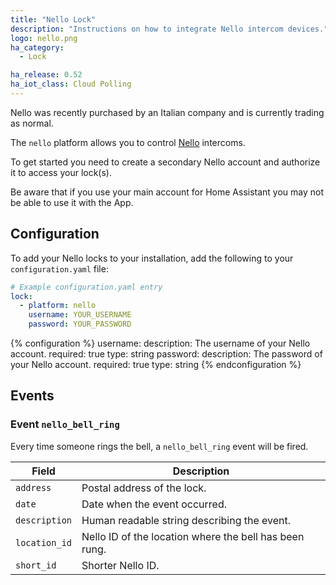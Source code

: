 ```yaml
---
title: "Nello Lock"
description: "Instructions on how to integrate Nello intercom devices."
logo: nello.png
ha_category:
  - Lock

ha_release: 0.52
ha_iot_class: Cloud Polling
---
```


<div class="note warning">
Nello was recently purchased by an Italian company and is currently trading as normal.
</div>

The `nello` platform allows you to control [Nello](https://www.nello.io) intercoms.

To get started you need to create a secondary Nello account and authorize it to access your lock(s).

<div class="note warning">
Be aware that if you use your main account for Home Assistant you may not be able to use it with the App.
</div>

## Configuration

To add your Nello locks to your installation, add the following to your `configuration.yaml` file:

```yaml
# Example configuration.yaml entry
lock:
  - platform: nello
    username: YOUR_USERNAME
    password: YOUR_PASSWORD
```

{% configuration %}
username:
  description: The username of your Nello account.
  required: true
  type: string
password:
  description: The password of your Nello account.
  required: true
  type: string
{% endconfiguration %}

## Events

### Event `nello_bell_ring`

Every time someone rings the bell, a `nello_bell_ring` event will be fired.

Field | Description
----- | -----------
`address` | Postal address of the lock.
`date` | Date when the event occurred.
`description` | Human readable string describing the event.
`location_id` | Nello ID of the location where the bell has been rung.
`short_id` | Shorter Nello ID.

